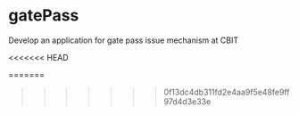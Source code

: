 # gatePass
 Develop an application for gate pass issue mechanism at CBIT
 
<<<<<<< HEAD


=======
>>>>>>> 0f13dc4db311fd2e4aa9f5e48fe9ff97d4d3e33e


